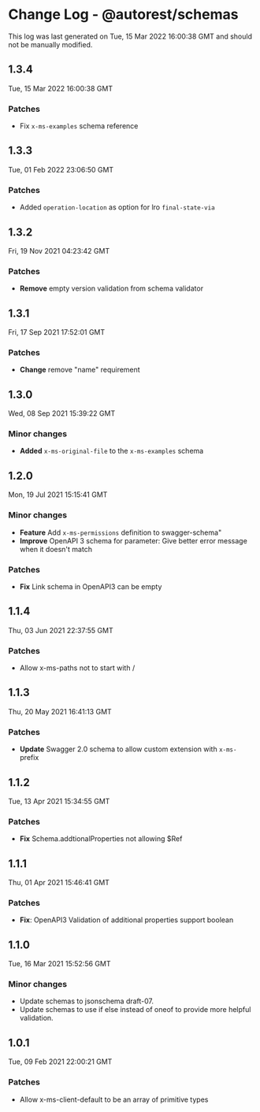 # Change Log - @autorest/schemas

This log was last generated on Tue, 15 Mar 2022 16:00:38 GMT and should not be manually modified.

## 1.3.4
Tue, 15 Mar 2022 16:00:38 GMT

### Patches

- Fix `x-ms-examples` schema reference

## 1.3.3
Tue, 01 Feb 2022 23:06:50 GMT

### Patches

- Added `operation-location` as option for lro `final-state-via`

## 1.3.2
Fri, 19 Nov 2021 04:23:42 GMT

### Patches

- **Remove** empty version validation from schema validator

## 1.3.1
Fri, 17 Sep 2021 17:52:01 GMT

### Patches

- **Change** remove "name" requirement

## 1.3.0
Wed, 08 Sep 2021 15:39:22 GMT

### Minor changes

- **Added** `x-ms-original-file` to the `x-ms-examples` schema

## 1.2.0
Mon, 19 Jul 2021 15:15:41 GMT

### Minor changes

- **Feature** Add `x-ms-permissions` definition to swagger-schema"
- **Improve** OpenAPI 3 schema for parameter: Give better error message when it doesn't match

### Patches

- **Fix** Link schema in OpenAPI3 can be empty

## 1.1.4
Thu, 03 Jun 2021 22:37:55 GMT

### Patches

- Allow x-ms-paths not to start with /

## 1.1.3
Thu, 20 May 2021 16:41:13 GMT

### Patches

- **Update** Swagger 2.0 schema to allow custom extension with  `x-ms-` prefix

## 1.1.2
Tue, 13 Apr 2021 15:34:55 GMT

### Patches

- **Fix** Schema.addtionalProperties not allowing $Ref

## 1.1.1
Thu, 01 Apr 2021 15:46:41 GMT

### Patches

- **Fix**: OpenAPI3 Validation of additional properties support boolean

## 1.1.0
Tue, 16 Mar 2021 15:52:56 GMT

### Minor changes

- Update schemas to jsonschema draft-07.
- Update schemas to use if else instead of oneof to provide more helpful validation.

## 1.0.1
Tue, 09 Feb 2021 22:00:21 GMT

### Patches

- Allow x-ms-client-default to be an array of primitive types

